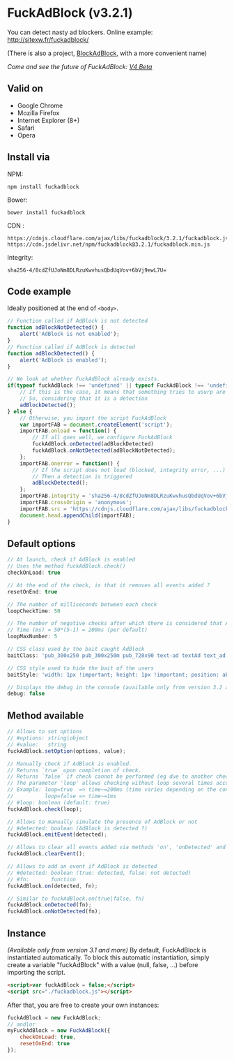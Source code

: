 FuckAdBlock (v3.2.1)
===========

You can detect nasty ad blockers.
Online example: http://sitexw.fr/fuckadblock/

(There is also a project, [BlockAdBlock](https://github.com/sitexw/BlockAdBlock), with a more convenient name)

*Come and see the future of FuckAdBlock: [V4 Beta](https://github.com/sitexw/FuckAdBlock/tree/v4.x)*


Valid on
---------------------
- Google Chrome
- Mozilla Firefox
- Internet Explorer (8+)
- Safari
- Opera

Install via
---------------------
NPM:
```
npm install fuckadblock
```
Bower:
```
bower install fuckadblock
```
CDN :
```
https://cdnjs.cloudflare.com/ajax/libs/fuckadblock/3.2.1/fuckadblock.js
https://cdn.jsdelivr.net/npm/fuckadblock@3.2.1/fuckadblock.min.js
```
Integrity:
```
sha256-4/8cdZfUJoNm8DLRzuKwvhusQbdUqVov+6bVj9ewL7U=
```


Code example
---------------------
Ideally positioned at the end of `<body>`.
```javascript
// Function called if AdBlock is not detected
function adBlockNotDetected() {
	alert('AdBlock is not enabled');
}
// Function called if AdBlock is detected
function adBlockDetected() {
	alert('AdBlock is enabled');
}

// We look at whether FuckAdBlock already exists.
if(typeof fuckAdBlock !== 'undefined' || typeof FuckAdBlock !== 'undefined') {
	// If this is the case, it means that something tries to usurp are identity
	// So, considering that it is a detection
	adBlockDetected();
} else {
	// Otherwise, you import the script FuckAdBlock
	var importFAB = document.createElement('script');
	importFAB.onload = function() {
		// If all goes well, we configure FuckAdBlock
		fuckAdBlock.onDetected(adBlockDetected)
		fuckAdBlock.onNotDetected(adBlockNotDetected);
	};
	importFAB.onerror = function() {
		// If the script does not load (blocked, integrity error, ...)
		// Then a detection is triggered
		adBlockDetected(); 
	};
	importFAB.integrity = 'sha256-4/8cdZfUJoNm8DLRzuKwvhusQbdUqVov+6bVj9ewL7U=';
	importFAB.crossOrigin = 'anonymous';
	importFAB.src = 'https://cdnjs.cloudflare.com/ajax/libs/fuckadblock/3.2.1/fuckadblock.js';
	document.head.appendChild(importFAB);
}
```

Default options
---------------------
```javascript
// At launch, check if AdBlock is enabled
// Uses the method fuckAdBlock.check()
checkOnLoad: true

// At the end of the check, is that it removes all events added ?
resetOnEnd: true

// The number of milliseconds between each check
loopCheckTime: 50

// The number of negative checks after which there is considered that AdBlock is not enabled
// Time (ms) = 50*(5-1) = 200ms (per default)
loopMaxNumber: 5

// CSS class used by the bait caught AdBlock
baitClass: 'pub_300x250 pub_300x250m pub_728x90 text-ad textAd text_ad text_ads text-ads text-ad-links'

// CSS style used to hide the bait of the users
baitStyle: 'width: 1px !important; height: 1px !important; position: absolute !important; left: -10000px !important; top: -1000px !important;'

// Displays the debug in the console (available only from version 3.2 and more)
debug: false
```

Method available
---------------------
```javascript
// Allows to set options
// #options: string|object
// #value:   string
fuckAdBlock.setOption(options, value);

// Manually check if AdBlock is enabled.
// Returns `true` upon completion of check.
// Returns `false` if check cannot be performed (eg due to another check in progress).
// The parameter 'loop' allows checking without loop several times according to the value of 'loopMaxNumber'
// Example: loop=true  => time~=200ms (time varies depending on the configuration)
//          loop=false => time~=1ms
// #loop: boolean (default: true)
fuckAdBlock.check(loop);

// Allows to manually simulate the presence of AdBlock or not
// #detected: boolean (AdBlock is detected ?)
fuckAdBlock.emitEvent(detected);

// Allows to clear all events added via methods 'on', 'onDetected' and 'onNotDetected'
fuckAdBlock.clearEvent();

// Allows to add an event if AdBlock is detected
// #detected: boolean (true: detected, false: not detected)
// #fn:       function
fuckAdBlock.on(detected, fn);

// Similar to fuckAdBlock.on(true|false, fn)
fuckAdBlock.onDetected(fn);
fuckAdBlock.onNotDetected(fn);
```

Instance
---------------------
*(Available only from version 3.1 and more)*
By default, FuckAdBlock is instantiated automatically.
To block this automatic instantiation, simply create a variable "fuckAdBlock" with a value (null, false, ...) before importing the script.
```html
<script>var fuckAdBlock = false;</script>
<script src="./fuckadblock.js"></script>
```
After that, you are free to create your own instances:
```javascript
fuckAdBlock = new FuckAdBlock;
// and|or
myFuckAdBlock = new FuckAdBlock({
	checkOnLoad: true,
	resetOnEnd: true
});
```
